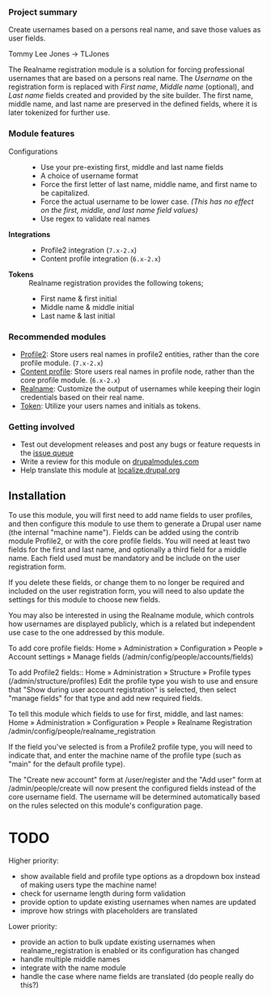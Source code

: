 <h3>Project summary</h3>
Create usernames based on a persons real name, and save those values as user fields.

Tommy Lee Jones &rarr; TLJones

The Realname registration module is a solution for forcing professional usernames that are based on a persons real name. The <em>Username</em> on the registration form is replaced with <em>First name</em>, <em>Middle name</em> (optional), and <em>Last name</em> 
fields created and provided by the site builder. The first name, middle name, and last name are preserved in the defined fields, where it is later tokenized for further use.
<h3>Module features</h3>
<dl>
<dt>Configurations</dt>
<dd>
<ul>
<li>Use your pre-existing first, middle and last name fields</li>
<li>A choice of username format</li>
<li>Force the first letter of last name, middle name, and first name to be capitalized.</li>
<li>Force the actual username to be lower case. <em>(This has no effect on the first, middle, and last name field values)</em>
<li>Use regex to validate real names</li>
</ul>
<dt><strong>Integrations</strong><dt>
<dd><ul>
<li>Profile2 integration (<code>7.x-2.x</code>)</li>
<li>Content profile integration (<code>6.x-2.x</code>)</li>
</dd></ul>
</dd>
<dt><strong>Tokens</strong><dt>
<dd>Realname registration provides the following tokens;
<ul>
  <li>First name &amp; first initial</li>
  <li>Middle name &amp; middle initial</li>
  <li>Last name &amp; last initial</li>
</ul>
</dd>
</dl>
<h3>Recommended modules</h3>
<ul>
<li><a href="http://drupal.org/project/profile2">Profile2</a>: Store users real names in profile2 entities, rather than the core profile module. (<code>7.x-2.x</code>)</li>
<li><a href="http://drupal.org/project/content_profile">Content profile</a>: Store users real names in profile node, rather than the core profile module. (<code>6.x-2.x</code>)</li>
<li><a href="http://drupal.org/project/realname">Realname</a>: Customize the output of usernames while keeping their login credentials based on their real name.</li>
<li><a href="http://drupal.org/project/token">Token</a>: Utilize your users names and initials as tokens.</li>
</ul>
<h3>Getting involved</h3>
<ul>
<li>Test out development releases and post any bugs or feature requests in the <a href="http://drupal.org/project/issues/realname_registration?status=All&categories=All" target="_blank">issue queue</a></li>
<li>Write a review for this module on <a href="http://drupalmodules.com/module/realname-registration" target="_blank">drupalmodules.com</a></li>
<li>Help translate this module at <a href="http://localize.drupal.org/translate/projects/realname_registration" target="_blank">localize.drupal.org</a></li>
</ul>

## Installation
To use this module, you will first need to add name fields to user profiles,
and then configure this module to use them to generate a Drupal user name (the
internal "machine name"). Fields can be added using the contrib module
Profile2, or with the core profile fields. You will need at least two fields
for the first and last name, and optionally a third field for a middle name.
Each field used must be mandatory and be include on the user registration
form.

If you delete these fields, or change them to no longer be required and
included on the user registration form, you will need to also update the
settings for this module to choose new fields.

You may also be interested in using the Realname module, which controls how
usernames are displayed publicly, which is a related but independent use case
to the one addressed by this module.

To add core profile fields:
Home » Administration » Configuration » People » Account settings » Manage fields
(/admin/config/people/accounts/fields)

To add Profile2 fields::
Home » Administration » Structure » Profile types
(/admin/structure/profiles)
Edit the profile type you wish to use and ensure that "Show during user
account registration" is selected, then select "manage fields" for that type
and add new required fields.

To tell this module which fields to use for first, middle, and last names:
Home » Administration » Configuration » People » Realname Registration
/admin/config/people/realname_registration

If the field you've selected is from a Profile2 profile type, you will need to
indicate that, and enter the machine name of the profile type (such as "main"
for the default profile type).

The "Create new account" form at /user/register and the "Add user" form at
/admin/people/create will now present the configured fields instead of the core
username field.  The username will be determined automatically based on the
rules selected on this module's configuration page.

TODO
====

Higher priority:
 - show available field and profile type options as a dropdown box instead of
   making users type the machine name!
 - check for username length during form validation
 - provide option to update existing usernames when names are updated
 - improve how strings with placeholders are translated

Lower priority:
 - provide an action to bulk update existing usernames when
   realname_registration is enabled or its configuration has changed
 - handle multiple middle names
 - integrate with the name module
 - handle the case where name fields are translated (do people really do this?)

